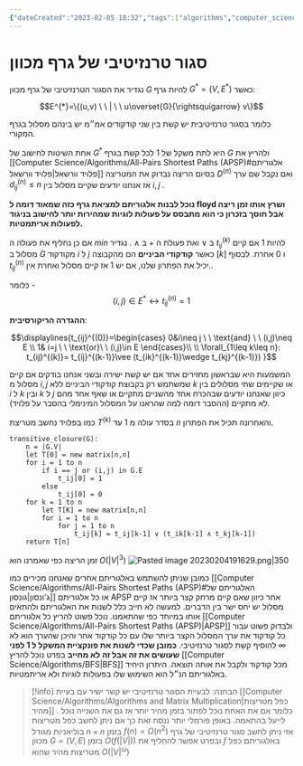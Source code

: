 ```yaml
---
{"dateCreated":"2023-02-05 18:32","tags":["algorithms","computer_science"],"pageDirection":"rtl","dg-publish":true,"permalink":"/computer-science/algorithms/transitive-closure/","dgPassFrontmatter":true}
---
```



# סגור טרנזיטיבי של גרף מכוון
נגדיר את הסגור הטרנזיטיבי של גרף מכוון $G$ להיות גרף $G^{*}=(V,E^{*})$ כאשר:

$$E^{*}=\{(u,v) \ \ | \ \ u\overset{G}{\rightsquigarrow} v\}$$

כלומר בסגור טרנזיטיבית יש קשת בין שני קודקודים אמ״מ יש בינהם מסלול בגרף המקורי. 

אחת השיטות לחישוב של $G^{*}$ היא לתת משקל של $1$ לכל קשת בגרף $G$ ולהריץ את [[Computer Science/Algorithms/All-Pairs Shortest Paths (APSP)#אלגוריתם פלויד וורשאל\|פלויד וורשאל]] בסיום הריצה נבדוק את המטריצה $D^{(n)}$ ואם נקבל שם ערך $d_{ij}^{(n)}\leq n$ אז אנחנו יודעים שקיים מסלול בין $i,j$ . 

__נוכל לבנות אלגוריתם למציאת גרף כזה שמאוד דומה ל floyd ושרץ אותו זמן ריצה אבל חוסך בזכרון כי הוא מתבסס על פעולות לוגיות שמהירות יותר לחישוב בניגוד לפעולות אריתמטיות.__

אם כן נחליף את פעולה ה $min$ ב $\vee$ ואת פעולת ה $+$ ב $\wedge$ . 
נגדיר $t_{ij}^{(k)}$ להיות $1$ אם קיים מסלול ב $G$ מקודקוד $i$ ל $j$ כאשר __קודקודי הביניים__ הם מהקבוצה $[k]$ ו $0$ אחרת.
לבסוף $t_{ij}^{(n)}$ יכיל את הפתרון שלנו, אם יש $1$ אז קיים מסלול ואחרת אין..

כלומר - 
$$(i,j)\in E^{*}\leftrightarrow t_{ij}^{(n)}=1$$

__ההגדרה הריקורסיבית__:

$$\displaylines{t_{ij}^{(0)}=\begin{cases}
0&i\neq j \ \ \text{and} \ \ (i,j)\neq E \\
1& i=j \ \ \text{or}\ \ (i,j)\in E
\end{cases}\\
\\
\forall_{1\leq k\leq n}: t_{ij}^{(k)}= t_{ij}^{(k-1)}\vee (t_{ik}^{(k-1)}\wedge t_{kj}^{(k-1)})
}$$

המשמעות היא שבראשון מחזירים אחד אם יש קשת ישירה ובשני אנחנו בודקים אם קיים מסלול מ $i,j$ שמשתמש רק בקבוצת קודקודי הביניים ללא $k$ או שקיימים שתי מסלולים בין $i$ ל $k$ ובין $k$ ל $j$ כיוון שאנחנו יודעים שבהכרח אחד מהשניים מתקיים או שאף אחד מהם לא מתקיים (ההסבר דומה למה שהראנו על המסלול המינימלי בהסבר על פלויד).

כמו בפלויד נחשב מטריצת $T^{(k)}$ בסדר עולה מ $1$ עד $n$ והאחרונה תכיל את הפתרון.

``` psuedo
transitive_closure(G):
	n = |G.V|
	let T[0] = new matrix[n,n]
	for i = 1 to n
		if i == j or (i,j) in G.E
			t_ij[0] = 1
		else 
			t_ij[0] = 0
	for k = 1 to n 
		let T[K] = new matrix[n,n]
		for i = 1 to n
			for j = 1 to n
				t_ij[k] = t_ij[k-1] ∨ (t_ik[k-1] ∧ t_kj[k-1])
	return T[n]
```

זמן הריצה כפי שאמרנו הוא $O(|V|^{3})$
![Pasted image 20230204191629.png|350](/img/user/Assets/Pasted%20image%2020230204191629.png)

כמובן שניתן להשתמש באלגוריתם אחרים שאנחנו מכירים כמו [[Computer Science/Algorithms/All-Pairs Shortest Paths (APSP)#האלגוריתם של ג'ונסון\|גונסון]] או כל אלגוריתם APSP אחר כיוון שאם קיים מרחק קצר ביותר אז קיים מסלול יש יחס ישר בין הדברים. למעשה לא חייב כלל לשנות את האלגוריתם ולהתאים אותו במיוחד כפי שהתאמנו. נוכל פשוט להריץ כל אלגוריתם [[Computer Science/Algorithms/All-Pairs Shortest Paths (APSP)\|APSP]] ולבדוק פשוט עבור כל קודקוד את ערך המסלול הקצר ביותר שלו עם כל קודקוד אחר והיכן שהערך הוא לא $\infty$ להוסיף קשת לסגור טרנזיטיבי. __כמובן שכדי לשנות את פונקציית המשקל ל $1$ לפני שעושים את זה אבל זה לא מחייב__ בפרט נוכל להריץ [[Computer Science/Algorithms/BFS\|BFS]] מכל קודקוד ולקבל את אותה תוצאה. היתרון היחיד באלגוריתם הנ״ל הוא השימוש שלו בפעולות לוגיות ולא אריתמטיות.


>[!info] הבחנה:
>לבעיית הסגור טרנזיטיבי יש קשר ישיר עם בעיית [[Computer Science/Algorithms/Algorithms and Matrix Multiplication\|כפל מטריצות מהיר]] . כלומר אם את האחת נוכל לפתור בזמן מהיר יותר אז גם את השנייה נוכל לייעל בהתאמה. באופן פורמלי יותר ננסח זאת כך
>אם ניתן לחשב כפל מטריצות בוליאניות מגודל $n\times n$ בזמן $f(n)=\Omega(n^{2})$ אזי ניתן לחשב סגור טרנזיטיבי של גרף מכוון $G=(V,E)$ בזמן $O(f(|V|))$ ובפרט אפשר להחליף את $f$ באלגוריתם כפל מטריצות מהיר שהוא $O(|V|^{\omega})$ 






